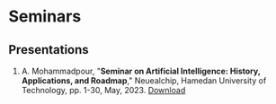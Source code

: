 # Seminars

## Presentations

1. A. Mohammadpour, "**Seminar on Artificial Intelligence: History, Applications, and Roadmap**," Neuealchip, Hamedan University of Technology, pp. 1-30, May, 2023. [Download](./content/slides/AI/AI-Roadmap-Mohammadpour.pdf)
